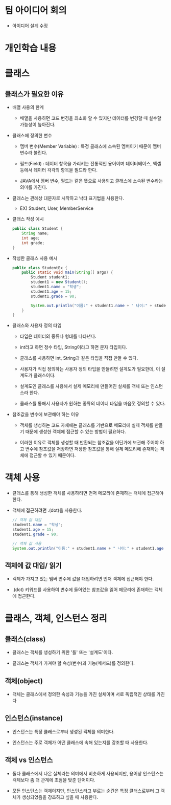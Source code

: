 # 팀 아이디어 회의
  - 아이디어 설계 수정

# 개인학습 내용
# 클래스
## 클래스가 필요한 이유
  - 배열 사용의 한계
    - 배열을 사용하면 코드 변경을 최소화 할 수 있지만 데이터를 변경할 때 실수할 가능성이 높아진다.

  - 클래스에 정의한 변수
    - 멤버 변수(Member Variable) : 특정 클래스에 소속된 멤버이기 때문이 멤버 변수라 불린다.

    - 필드(Field) : 데이터 항목을 가리키는 전통적인 용어이며 데이터베이스, 엑셀 등에서 데이터 각각의 항목을 필드라 한다.

    - JAVA에서 멤버 변수, 필드는 같은 뜻으로 사용되고 클래스에 소속된 변수라는 의미를 가진다.

  - 클래스는 관례상 대문자로 시작하고 낙타 표기법을 사용한다.
    - EX) Student, User, MemberService

  - 클래스 작성 예시
    ```java
    public class Student {
        String name;
        int age;
        int grade;
    }
    ```
  
  - 작성한 클래스 사용 예시
    ```java
    public class StudentEx {
        public static void main(String[] args) {
            Student student1;
            student1 = new Student();
            student1.name = "학생";
            student1.age = 15;
            student1.grade = 90;

            System.out.println("이름:" + student1.name + " 나이:" + student1.age + " 성적:" + student1.grade);
        }
    }
    ```

  - 클래스와 사용자 정의 타입
    - 타입은 데이터의 종류나 형태를 나타낸다.

    - int라고 하면 정수 타입, String이라고 하면 문자 타입이다.

    - 클래스를 사용하면 int, String과 같은 타입을 직접 만들 수 있다.

    - 사용자가 직접 정의하는 사용자 정의 타입을 만들려면 설계도가 필요한데, 이 설계도가 클래스이다.

    - 설계도인 클래스를 사용해서 실제 메모리에 만들어진 실체를 객체 또는 인스턴스라 한다.

    - 클래스를 통해서 사용자가 원하는 종류의 데이터 타입을 마음껏 정의할 수 있다.

  - 참조값을 변수에 보관해야 하는 이유
    - 객체를 생성하는 코드 자체에는 클래스를 기반으로 메모리에 실제 객체를 만들기 때문에 생성한 객체에 접근할 수 있는 방법이 필요하다.

    - 이러한 이유로 객체를 생성할 때 반환되는 참조값을 어딘가에 보관해 주어야 하고 변수에 참조값을 저장하면 저장한 참조값을 통해 실제 메모리에 존재하는 객체에 접근할 수 있기 때문이다.

# 객체 사용
  - 클래스를 통해 생성한 객체를 사용하려면 먼저 메모리에 존재하는 객체에 접근해야 한다.

  - 객체에 접근하려면 .(dot)을 사용한다.

    ```java
    // 객체 값 대입
    student1.name = "학생";
    student1.age = 15;
    student1.grade = 90;

    // 객체 값 사용
    System.out.println("이름:" + student1.name + " 나이:" + student1.age + " 성적:" + student1.grade);
    ```

## 객체에 값 대입/ 읽기
  - 객체가 가지고 있는 멤버 변수에 값을 대입하려면 먼저 객체에 접근해야 한다.

  - .(dot) 키워드를 사용하여 변수에 들어있는 참조값을 읽어 메모리에 존재하는 객체에 접근한다.

# 클래스, 객체, 인스턴스 정리
## 클래스(class)
  - 클래스는 객체를 생성하기 위한 '틀' 또는 '설계도'이다.

  - 클래스는 객체가 가져야 할 속성(변수)과 기능(메서드)를 정의한다.

## 객체(object)
  - 객체는 클래스에서 정의한 속성과 기능을 가진 실체이며 서로 독립적인 상태를 가진다

## 인스턴스(instance)
  - 인스턴스는 특정 클래스로부터 생성된 객체를 의미한다.

  - 인스턴스는 주로 객체가 어떤 클래스에 속해 있는지를 강조할 때 사용한다.

## 객체 vs 인스턴스
  - 둘다 클래스에서 나온 실체라는 의미에서 비슷하게 사용되지만, 용어상 인스턴스는 객체보다 좀 더 관계에 초점을 맞춘 단어이다.

  - 모든 인스턴스는 객체이지만, 인스턴스라고 부르는 순간은 특정 클래스로부터 그 객체가 생성되었음을 강조하고 싶을 때 사용한다.